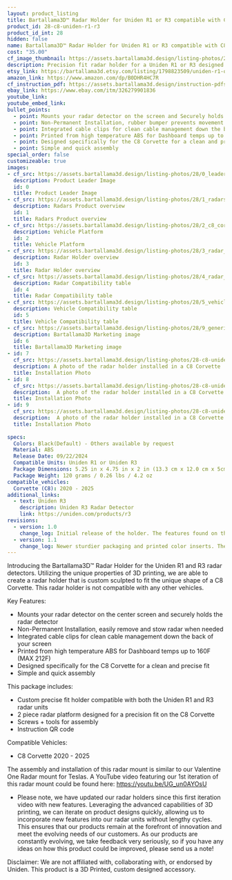 ```yaml
---
layout: product_listing
title: Bartallama3D™ Radar Holder for Uniden R1 or R3 compatible with C8 Corvette
product_id: 28-c8-uniden-r1-r3
product_id_int: 28
hidden: false
name: Bartallama3D™ Radar Holder for Uniden R1 or R3 compatible with C8 Corvette
cost: "35.00"
cf_image_thumbnail: https://assets.bartallama3d.design/listing-photos/28/0_leader.jpg
description: Precision fit radar holder for a Uniden R1 or R3 designed to fit the C8 Corvette
etsy_link: https://bartallama3d.etsy.com/listing/1798823509/uniden-r1-or-r3-corvette-c8-radar-holder
amazon_link: https://www.amazon.com/dp/B0DHR4HC7R
cf_instruction_pdf: https://assets.bartallama3d.design/instruction-pdfs/Bartallama3D-Radar-Holder-Assembly-Instructions.pdf
ebay_link: https://www.ebay.com/itm/326279901836
youtube_link: 
youtube_embed_link:
bullet_points:
  - point: Mounts your radar detector on the screen and Securely holds the radar detector
  - point: Non-Permanent Installation, rubber bumper prevents movement and enables easy removal for storage
  - point: Integrated cable clips for clean cable management down the back of your screen
  - point: Printed from high temperature ABS for Dashboard temps up to 160F (MAX 212F)
  - point: Designed specifically for the C8 Corvette for a clean and precise fit
  - point: Simple and quick assembly
special_order: false
customizeable: true
images:
- cf_src: https://assets.bartallama3d.design/listing-photos/28/0_leader.jpg
  description: Product Leader Image
  id: 0
  title: Product Leader Image
- cf_src: https://assets.bartallama3d.design/listing-photos/28/1_radars.jpg
  description: Radars Product overview
  id: 1
  title: Radars Product overview
- cf_src: https://assets.bartallama3d.design/listing-photos/28/2_c8_corvette_platform.jpg
  description: Vehicle Platform
  id: 2
  title: Vehicle Platform
- cf_src: https://assets.bartallama3d.design/listing-photos/28/3_radar_overview_uniden_r13.jpg
  description: Radar Holder overview
  id: 3
  title: Radar Holder overview
- cf_src: https://assets.bartallama3d.design/listing-photos/28/4_radar_compat_uniden_r13.jpg
  description: Radar Compatibility table
  id: 4
  title: Radar Compatibility table
- cf_src: https://assets.bartallama3d.design/listing-photos/28/5_vehicle_compat_c8_corvette.jpg
  description: Vehicle Compatibility table
  id: 5
  title: Vehicle Compatibility table
- cf_src: https://assets.bartallama3d.design/listing-photos/28/9_generic.jpg
  description: Bartallama3D Marketing image
  id: 6
  title: Bartallama3D Marketing image
- id: 7
  cf_src: https://assets.bartallama3d.design/listing-photos/28-c8-uniden-r1-r3/31.jpg
  description: A photo of the radar holder installed in a C8 Corvette
  title: Installation Photo
- id: 8
  cf_src: https://assets.bartallama3d.design/listing-photos/28-c8-uniden-r1-r3/32.jpg
  description:  A photo of the radar holder installed in a C8 Corvette
  title: Installation Photo
- id: 9
  cf_src: https://assets.bartallama3d.design/listing-photos/28-c8-uniden-r1-r3/33.jpg
  description:  A photo of the radar holder installed in a C8 Corvette
  title: Installation Photo
  
specs:
  Colors: Black(Default) - Others available by request 
  Material: ABS
  Release Date: 09/22/2024
  Compatible Units: Uniden R1 or Uniden R3
  Package Dimensions: 5.25 in x 4.75 in x 2 in (13.3 cm x 12.0 cm x 5cm) [HxWxD]
  Package Weight: 120 grams / 0.26 lbs / 4.2 oz
compatible_vehicles:
  Corvette (C8): 2020 - 2025
additional_links:
  - text: Uniden R3
    description: Uniden R3 Radar Detector
    link: https://uniden.com/products/r3
revisions:
  - version: 1.0
    change_log: Initial release of the holder. The features found on this holder are derived from our Tesla Radar Holder which has undergone 3 iterations. 
  - version: 1.1
    change_log: Newer sturdier packaging and printed color inserts. The radar unit has been updated to support rotation up to 30 degrees in either direction. The vehicle platform has been updated to include a rubber pad under the lip that sits on the screen.
---
```


Introducing the Bartallama3D™ Radar Holder for the Uniden R1 and R3 radar detectors. Utilizing the unique properties of 3D printing, we are able to create a radar holder that is custom sculpted to fit the unique shape of a C8 Corvette. This radar holder is not compatible with any other vehicles. 

Key Features:
- Mounts your radar detector on the center screen and securely holds the radar detector
- Non-Permanent Installation, easily remove and stow radar when needed
- Integrated cable clips for clean cable management down the back of your screen
- Printed from high temperature ABS for Dashboard temps up to 160F (MAX 212F)
- Designed specifically for the C8 Corvette for a clean and precise fit
- Simple and quick assembly

This package includes:
- Custom precise fit holder compatible with both the Uniden R1 and R3 radar units
- 2 piece radar platform designed for a precision fit on the C8 Corvette
- Screws + tools for assembly
- Instruction QR code

Compatible Vehicles:
- C8 Corvette 2020 - 2025

The assembly and installation of this radar mount is similar to our Valentine One Radar mount for Teslas. A YouTube video featuring our 1st iteration of this radar mount could be found here: https://youtu.be/UG_un0AYOsU

* Please note, we have updated our radar holders since this first iteration video with new features. Leveraging the advanced capabilities of 3D printing, we can iterate on product designs quickly, allowing us to incorporate new features into our radar units without lengthy cycles. This ensures that our products remain at the forefront of innovation and meet the evolving needs of our customers. As our products are constantly evolving, we take feedback very seriously, so if you have any ideas on how this product could be improved, please send us a note!

Disclaimer: We are not affiliated with, collaborating with, or endorsed by Uniden. This product is a 3D Printed, custom designed accessory.